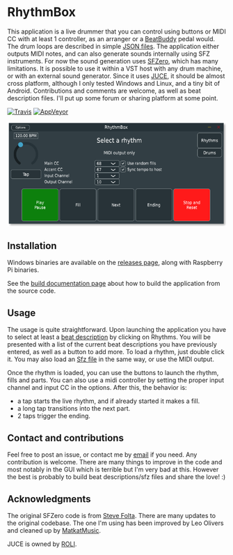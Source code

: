 # RhythmBox

This application is a live drummer that you can control using buttons or MIDI CC
with at least 1 controller, as an arranger or a [BeatBuddy][] pedal would.
The drum loops are described in simple [JSON files][].
The application either outputs MIDI notes, and can also generate sounds
internally using SFZ instruments.
For now the sound generation uses [SFZero][], which has many limitations.
It is possible to use it within a VST host with any drum machine,
or with an external sound generator.
Since it uses [JUCE][], it should be almost cross platform,
although I only tested Windows and Linux, and a tiny bit of Android.
Contributions and comments are welcome, as well as beat description files.
I'll put up some forum or sharing platform at some point.

[BeatBuddy]: https://singularsound.com/
[JSON files]: https://sfztools.github.io/rhythmbox/drum-beat-description-files
[JUCE]: https://juce.com/
[SFZero]: http://stevefolta.github.io/SFZero/

[![Travis](https://img.shields.io/travis/com/sfztools/rhythmbox.svg?label=Linux-macOS&style=popout&logo=travis)](https://travis-ci.com/sfztools/rhythmbox)
[![AppVeyor](https://img.shields.io/appveyor/ci/sfztools/rhythmbox.svg?label=Windows&style=popout&logo=appveyor)](https://ci.appveyor.com/project/sfztools/rhythmbox)

![Screenshot](screenshot.png)

## Installation

Windows binaries are available on the [releases page][],
along with Raspberry Pi binaries.

See the [build documentation page][] about how to build the application
from the source code.

[build documentation page]: https://sfztools.github.io/rhythmbox/build
[releases page]: https://github.com/paulfd/rhythmbox/releases

## Usage

The usage is quite straightforward.
Upon launching the application you have to select at least a [beat description][]
by clicking on Rhythms.
You will be presented with a list of the current beat descriptions you have
previously entered, as well as a button to add more.
To load a rhythm, just double click it.
You may also load an [Sfz file][] in the same way, or use the MIDI output.

Once the rhythm is loaded, you can use the buttons to launch the rhythm,
fills and parts.
You can also use a midi controller
by setting the proper input channel and input CC in the options.
After this, the behavior is:
- a tap starts the live rhythm, and if already started it makes a fill.
- a long tap transitions into the next part.
- 2 taps trigger the ending.

[beat description]: https://sfztools.github.io/rhythmbox/drum-beat-description-files
[Sfz file]: https://sfztools.github.io/rhythmbox/drum-sfz-files

## Contact and contributions

Feel free to post an issue, or contact me by [email](mailto:paulfd@outlook.fr)
if you need. Any contribution is welcome.
There are many things to improve in the code and most notably in the GUI
which is terrible but I'm very bad at this.
However the best is probably to build beat descriptions/sfz files
and share the love! :)

## Acknowledgments

The original SFZero code is from [Steve Folta](http://stevefolta.github.io/SFZero/).
There are many updates to the original codebase.
The one I'm using has been improved by Leo Olivers
and cleaned up by [MatkatMusic](https://github.com/matkatmusic).

JUCE is owned by [ROLI](https://roli.com/).

